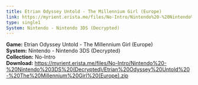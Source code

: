 ```yaml
---
title: Etrian Odyssey Untold - The Millennium Girl (Europe)
link: https://myrient.erista.me/files/No-Intro/Nintendo%20-%20Nintendo%203DS%20(Decrypted)/Etrian%20Odyssey%20Untold%20-%20The%20Millennium%20Girl%20(Europe).zip
type: single1
System: Nintendo - Nintendo 3DS (Decrypted)
---
```

<b>Game:</b> Etrian Odyssey Untold - The Millennium Girl (Europe)<br>
<b>System:</b> Nintendo - Nintendo 3DS (Decrypted)<br>
<b>Collection:</b> No-Intro<br>
<b>Download:</b> https://myrient.erista.me/files/No-Intro/Nintendo%20-%20Nintendo%203DS%20(Decrypted)/Etrian%20Odyssey%20Untold%20-%20The%20Millennium%20Girl%20(Europe).zip
